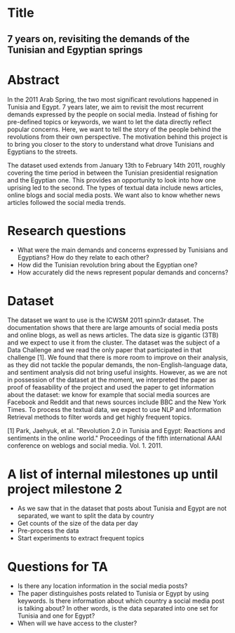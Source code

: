# Title

## 7 years on, revisiting the demands of the Tunisian and Egyptian springs 

# Abstract
In the 2011 Arab Spring, the two most significant revolutions happened in Tunisia and Egypt. 7 years later, we aim to revisit the most recurrent demands expressed by the people on social media. Instead of fishing for pre-defined topics or keywords, we want to let the data directly reflect popular concerns. Here, we want to tell the story of the people behind the revolutions from their own perspective. The motivation behind this project is to bring you closer to the story to understand what drove Tunisians and Egyptians to the streets.

The dataset used extends from January 13th to February 14th 2011, roughly covering the time period in between the Tunisian presidential resignation and the Egyptian one. This provides an opportunity to look into how one uprising led to the second. The types of textual data include news articles, online blogs and social media posts. We want also to know whether news articles followed the social media trends.

# Research questions
- What were the main demands and concerns expressed by Tunisians and Egyptians? How do they relate to each other?
- How did the Tunisian revolution bring about the Egyptian one?
- How accurately did the news represent popular demands and concerns?

# Dataset
The dataset we want to use is the ICWSM 2011 spinn3r dataset. The documentation shows that there are large amounts of social media posts and online blogs, as well as news articles. The data size is gigantic (3TB) and we expect to use it from the cluster. The dataset was the subject of a Data Challenge and we read the only paper that participated in that challenge [1]. We found that there is more room to improve on their analysis, as they did not tackle the popular demands, the non-English-language data, and sentiment analysis did not bring useful insights. However, as we are not in possession of the dataset at the moment, we interpreted the paper as proof of feasability of the project and used the paper to get information about the dataset: we know for example that social media sources are Facebook and Reddit and that news sources include BBC and the New York Times. To process the textual data, we expect to use NLP and Information Retrieval methods to filter words and get highly frequent topics.

[1] Park, Jaehyuk, et al. "Revolution 2.0 in Tunisia and Egypt: Reactions and sentiments in the online world." Proceedings of the fifth international AAAI conference on weblogs and social media. Vol. 1. 2011.

# A list of internal milestones up until project milestone 2
- As we saw that in the dataset that posts about Tunisia and Egypt are not separated, we want to split the data by country
- Get counts of the size of the data per day
- Pre-process the data
- Start experiments to extract frequent topics

# Questions for TA
- Is there any location information in the social media posts?
- The paper distinguishes posts related to Tunisia or Egypt by using keywords. Is there information about which country a social media post is talking about? In other words, is the data separated into one set for Tunisia and one for Egypt?
- When will we have access to the cluster?
